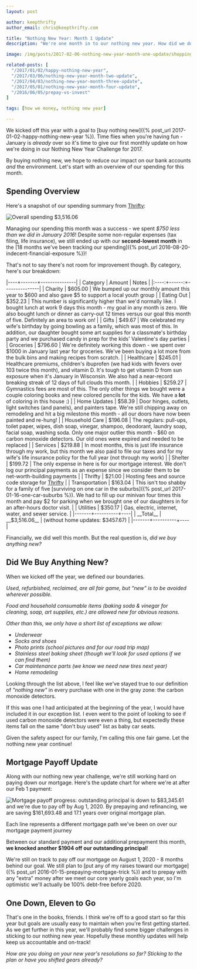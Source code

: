 ```yaml
---
layout: post

author: keepthrifty
author_email: chris@keepthrifty.com

title: "Nothing New Year: Month 1 Update"
description: "We're one month in to our nothing new year. How did we do and where are we at on our mortgage? Read on to find out!"

image: /img/posts/2017-02-06-nothing-new-year-month-one-update/shopping-cart.jpg

related-posts: [
  "/2017/01/02/happy-nothing-new-year",
  "/2017/03/06/nothing-new-year-month-two-update",
  "/2017/04/03/nothing-new-year-month-three-update",
  "/2017/05/01/nothing-new-year-month-four-update",
  "/2016/06/05/prepay-vs-invest"
]

tags: [how we money, nothing new year]

---
```


We kicked off this year with a goal to [buy nothing new]({% post_url 2017-01-02-happy-nothing-new-year %}). Time flies when you're having fun - January is _already_ over so it's time to give our first monthly update on how we're doing in our Nothing New Year Challenge for 2017.

By buying nothing new, we hope to reduce our impact on our bank accounts _and_ the environment. Let's start with an overview of our spending for this month.

## Spending Overview

Here's a snapshot of our spending summary from [Thrifty](/thrifty/):

![Overall spending $3,516.06]({{site.url}}/img/posts/2017-02-06-nothing-new-year-month-one-update/nny-month-one-spending.png)

Managing our spending this month was a success - we spent _$750 less than we did in January 2016_! Despite some non-regular expenses (tax filing, life insurance), we still ended up with our __second-lowest month__ in the [18 months we've been tracking our spending]({% post_url 2016-08-20-indecent-financial-exposure %})!

That's not to say there's not room for improvement though. By category, here's our breakdown:

|----+-------+---------------|
| Category | Amount  | Notes |
|:----:+------:+---------------|
| Charity  | $605.00 | We bumped up our monthly amount this year to $600 and also gave $5 to support a local youth group |
| Eating Out | $352.23 | This number is significantly higher than we'd normally like. I bought lunch at work 9 days this month - my goal in any month is zero. We also bought lunch or dinner as carry-out 12 times versus our goal this month of five. Definitely an area to work on! |
| Gifts | $49.67 | We celebrated my wife's birthday by going bowling as a family, which was most of this. In addition, our daughter bought some art supplies for a classmate's birthday party and we purchased candy in prep for the kids' Valentine's day parties |
| Groceries | $796.60 | We're definitely working this down - we spent over $1000 in January last year for groceries. We've been buying a lot more from the bulk bins and making recipes from scratch. |
| Healthcare | $245.01 | Healthcare premiums, children's ibuprofen (we had kids with fevers over 103 twice this month), and vitamin D. It's tough to get vitamin D from sun exposure when it's January in Wisconsin. We also had a near-record breaking streak of 12 days of full clouds this month. |
| Hobbies | $259.27 | Gymnastics fees are most of this. The only other things we bought were a couple coloring books and new colored pencils for the kids. We have a __lot__ of coloring in this house :) |
| Home Updates | $58.39 | Door hinges, outlets, light switches (and panels), and painters tape. We're still chipping away on remodeling and hit a big milestone this month - all our doors have now been painted and re-hung! |
| Household Care | $196.08 | The regulars: pull-ups, toilet paper, wipes, dish soap, vinegar, shampoo, deodorant, laundry soap, facial soap, washing soda. Only one major outlier this month - $60 on carbon monoxide detectors. Our old ones were expired and needed to be replaced |
| Services | $219.88 | In most months, this is just life insurance through my work, but this month we also paid to file our taxes and for my wife's life insurance policy for the full year (not through my work) |
| Shelter | $199.72 | The only expense in here is for our mortgage interest. We don't log our principal payments as an expense since we consider them to be net-worth-building payments |
| Thrifty | $21.00 | Hosting fees and source code storage for [Thrifty](/thrifty/) |
| Transportation | $163.04 | This isn't too shabby for a family of five [surviving on one car in the suburbs]({% post_url 2017-01-16-one-car-suburbs %}). We had to fill up our minivan four times this month and pay $2 for parking when we brought one of our daughters in for an after-hours doctor visit. |
| Utilities | $350.17 | Gas, electric, internet, water, and sewer service. |
|-------+----------+----|
| __Total__ | __$3,516.06__ | (without home updates: $3457.67)   |
|-------+----------+----|

Financially, we did well this month. But the real question is, _did we buy anything new?_

## Did We Buy Anything New?

When we kicked off the year, we defined our boundaries.

_Used, refurbished, reclaimed, are all fair game, but “new” is to be avoided wherever possible._

_Food and household consumable items (baking soda & vinegar for cleaning, soap, art supplies, etc.) are allowed new for obvious reasons._

_Other than this, we only have a short list of exceptions we allow:_

- _Underwear_
- _Socks and shoes_
- _Photo prints (school pictures and for our road trip map)_
- _Stainless steel baking sheet (though we’ll look for used options if we can find them)_
- _Car maintenance parts (we know we need new tires next year)_
- _Home remodeling_

Looking through the list above, I feel like we've stayed true to our definition of _"nothing new"_ in every purchase with one in the gray zone: the carbon monoxide detectors.

If this was one I had anticipated at the beginning of the year, I would have included it in our exception list. I even went to the point of looking to see if used carbon monoxide detectors were even a thing, but expectedly these items fall on the same "don't buy used" list as baby car seats.

Given the safety aspect for our family, I'm calling this one fair game. Let the nothing new year continue!

## Mortgage Payoff Update

Along with our nothing new year challenge, we're still working hard on paying down our mortgage. Here's the update chart for where we're at after our Feb 1 payment:

![Mortgage payoff progress: outstanding principal is down to $83,345.61 and we're due to pay off by Aug 1, 2020. By prepaying and refinancing, we are saving $161,693.48 and 17.1 years over original mortgage plan.]({{site.url}}/img/mortgage-payoff/Mortgage-Payoff-Feb-2017.png)

<div class="image-caption">Each line represents a different mortgage path we've been on over our mortgage payment journey</div>

Between our standard payment and our additional prepayment this month, __we knocked another $1904 off our outstanding principal__!

We're still on track to pay off our mortgage on August 1, 2020 - 8 months behind our goal. We still plan to [put any of my raises toward our mortgage]({% post_url 2016-01-15-prepaying-mortgage-trick %}) and to prepay with any "extra" money after we meet our core yearly goals each year, so I'm optimistic we'll actually be 100% debt-free before 2020.

## One Down, Eleven to Go

That's one in the books, friends. I think we're off to a good start so far this year but goals are usually easy to maintain when you're first getting started. As we get further in this year, we'll probably find some bigger challenges in sticking to our nothing new year. Hopefully these monthly updates will help keep us accountable and on-track!

_How are you doing on your new year's resolutions so far? Sticking to the plan or have you shifted gears already?_
